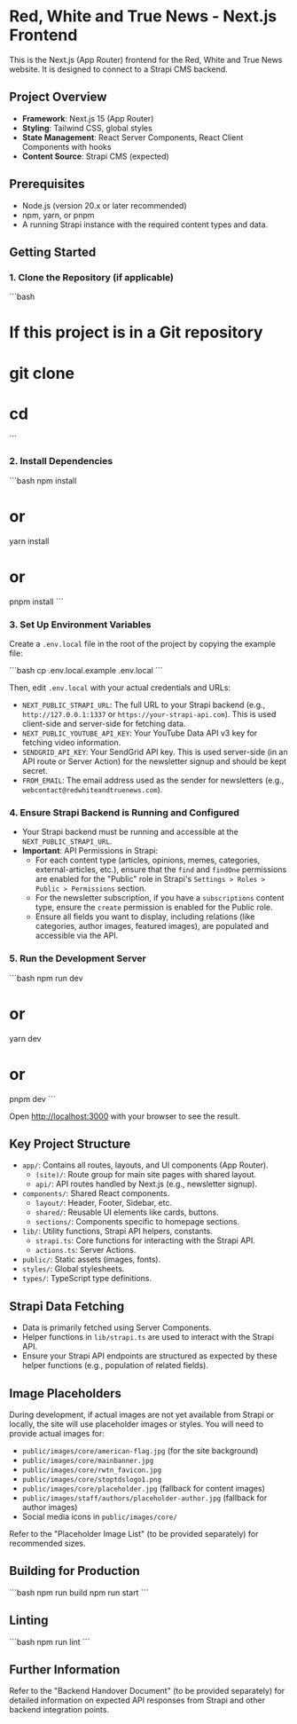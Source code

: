 # Red, White and True News - Next.js Frontend

This is the Next.js (App Router) frontend for the Red, White and True News website. It is designed to connect to a Strapi CMS backend.

## Project Overview

- **Framework**: Next.js 15 (App Router)
- **Styling**: Tailwind CSS, global styles
- **State Management**: React Server Components, React Client Components with hooks
- **Content Source**: Strapi CMS (expected)

## Prerequisites

- Node.js (version 20.x or later recommended)
- npm, yarn, or pnpm
- A running Strapi instance with the required content types and data.

## Getting Started

### 1. Clone the Repository (if applicable)

\`\`\`bash
# If this project is in a Git repository
# git clone <repository-url>
# cd <project-folder>
\`\`\`

### 2. Install Dependencies

\`\`\`bash
npm install
# or
yarn install
# or
pnpm install
\`\`\`

### 3. Set Up Environment Variables

Create a `.env.local` file in the root of the project by copying the example file:

\`\`\`bash
cp .env.local.example .env.local
\`\`\`

Then, edit `.env.local` with your actual credentials and URLs:

- `NEXT_PUBLIC_STRAPI_URL`: The full URL to your Strapi backend (e.g., `http://127.0.0.1:1337` or `https://your-strapi-api.com`). This is used client-side and server-side for fetching data.
- `NEXT_PUBLIC_YOUTUBE_API_KEY`: Your YouTube Data API v3 key for fetching video information.
- `SENDGRID_API_KEY`: Your SendGrid API key. This is used server-side (in an API route or Server Action) for the newsletter signup and should be kept secret.
- `FROM_EMAIL`: The email address used as the sender for newsletters (e.g., `webcontact@redwhiteandtruenews.com`).

### 4. Ensure Strapi Backend is Running and Configured

- Your Strapi backend must be running and accessible at the `NEXT_PUBLIC_STRAPI_URL`.
- **Important**: API Permissions in Strapi:
    - For each content type (articles, opinions, memes, categories, external-articles, etc.), ensure that the `find` and `findOne` permissions are enabled for the "Public" role in Strapi's `Settings > Roles > Public > Permissions` section.
    - For the newsletter subscription, if you have a `subscriptions` content type, ensure the `create` permission is enabled for the Public role.
    - Ensure all fields you want to display, including relations (like categories, author images, featured images), are populated and accessible via the API.

### 5. Run the Development Server

\`\`\`bash
npm run dev
# or
yarn dev
# or
pnpm dev
\`\`\`

Open [http://localhost:3000](http://localhost:3000) with your browser to see the result.

## Key Project Structure

- `app/`: Contains all routes, layouts, and UI components (App Router).
  - `(site)/`: Route group for main site pages with shared layout.
  - `api/`: API routes handled by Next.js (e.g., newsletter signup).
- `components/`: Shared React components.
  - `layout/`: Header, Footer, Sidebar, etc.
  - `shared/`: Reusable UI elements like cards, buttons.
  - `sections/`: Components specific to homepage sections.
- `lib/`: Utility functions, Strapi API helpers, constants.
  - `strapi.ts`: Core functions for interacting with the Strapi API.
  - `actions.ts`: Server Actions.
- `public/`: Static assets (images, fonts).
- `styles/`: Global stylesheets.
- `types/`: TypeScript type definitions.

## Strapi Data Fetching

- Data is primarily fetched using Server Components.
- Helper functions in `lib/strapi.ts` are used to interact with the Strapi API.
- Ensure your Strapi API endpoints are structured as expected by these helper functions (e.g., population of related fields).

## Image Placeholders

During development, if actual images are not yet available from Strapi or locally, the site will use placeholder images or styles. You will need to provide actual images for:

- `public/images/core/american-flag.jpg` (for the site background)
- `public/images/core/mainbanner.jpg`
- `public/images/core/rwtn_favicon.jpg`
- `public/images/core/stoptdslogo1.png`
- `public/images/core/placeholder.jpg` (fallback for content images)
- `public/images/staff/authors/placeholder-author.jpg` (fallback for author images)
- Social media icons in `public/images/core/`

Refer to the "Placeholder Image List" (to be provided separately) for recommended sizes.

## Building for Production

\`\`\`bash
npm run build
npm run start
\`\`\`

## Linting

\`\`\`bash
npm run lint
\`\`\`

## Further Information

Refer to the "Backend Handover Document" (to be provided separately) for detailed information on expected API responses from Strapi and other backend integration points.
